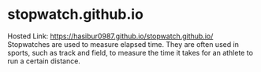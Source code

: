 # stopwatch.github.io
Hosted Link:
https://hasibur0987.github.io/stopwatch.github.io/
Stopwatches are used to measure elapsed time. They are often used in sports, such as track and field, to measure the time it takes for an athlete to run a certain distance.
